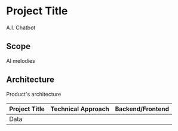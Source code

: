 # Project Title
A.I. Chatbot

## Scope
AI  melodies


## Architecture
Product's architecture

 

| Project Title | Technical Approach | Backend/Frontend |
|---------------|-------------------|------------------|
| Data |
